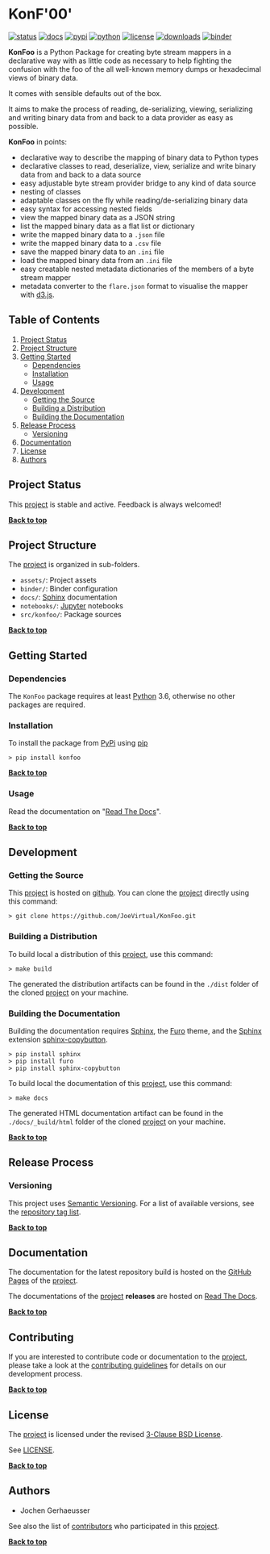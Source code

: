 # KonF'00'

[![status](https://img.shields.io/pypi/status/konfoo.svg)](https://pypi.org/project/konfoo)
[![docs](https://readthedocs.org/projects/konfoo/badge/?version=latest)](https://konfoo.readthedocs.io)
[![pypi](https://img.shields.io/pypi/v/konfoo.svg)](https://pypi.org/project/konfoo)
[![python](https://img.shields.io/pypi/pyversions/konfoo.svg)](https://docs.python.org/3/)
[![license](https://img.shields.io/pypi/l/konfoo.svg)](https://github.com/JoeVirtual/KonFoo/blob/master/LICENSE)
[![downloads](https://img.shields.io/pypi/dm/konfoo.svg)](https://pypistats.org/packages/konfoo)
[![binder](https://mybinder.org/badge_logo.svg)](https://mybinder.org/v2/gh/joevirtual/konfoo/master?labpath=notebooks)

**KonFoo** is a Python Package for creating byte stream mappers in a declarative
way with as little code as necessary to help fighting the confusion with the
foo of the all well-known memory dumps or hexadecimal views of binary data.

It comes with sensible defaults out of the box.

It aims to make the process of reading, de-serializing, viewing, serializing
and writing binary data from and back to a data provider as easy as possible.

**KonFoo** in points:

* declarative way to describe the mapping of binary data to Python types
* declarative classes to read, deserialize, view, serialize and write binary
  data from and back to a data source
* easy adjustable byte stream provider bridge to any kind of data source
* nesting of classes
* adaptable classes on the fly while reading/de-serializing binary data
* easy syntax for accessing nested fields
* view the mapped binary data as a JSON string
* list the mapped binary data as a flat list or dictionary
* write the mapped binary data to a `.json` file
* write the mapped binary data to a `.csv` file
* save the mapped binary data to an `.ini` file
* load the mapped binary data from an `.ini` file
* easy creatable nested metadata dictionaries of the members of a byte stream
  mapper
* metadata converter to the `flare.json` format to visualise the mapper with
  [d3.js](https://d3js.org).

## Table of Contents
[Back to top]: #table-of-contents

1. [Project Status](#project-status)
2. [Project Structure](#project-structure)
3. [Getting Started](#getting-started)
	- [Dependencies](#dependencies)
	- [Installation](#installation)
	- [Usage](#usage)
4. [Development](#development)
	- [Getting the Source](#getting-the-source)
	- [Building a Distribution](#building-a-distribution)
	- [Building the Documentation](#building-the-documentation)
5. [Release Process](#release-process)
	- [Versioning](#versioning)
6. [Documentation](#documentation)
7. [License](#license)
8. [Authors](#authors)

## Project Status

This [project] is stable and active. Feedback is always welcomed!

**[Back to top](#table-of-contents)**

## Project Structure

The [project] is organized in sub-folders.

- `assets/`: Project assets
- `binder/`: Binder configuration
- `docs/`: [Sphinx] documentation
- `notebooks/`: [Jupyter] notebooks
- `src/konfoo/`: Package sources

**[Back to top](#table-of-contents)**

## Getting Started

### Dependencies

The `KonFoo` package requires at least [Python] 3.6, otherwise no other packages
are required.

### Installation

To install the package from [PyPi] using [pip]

```shell
> pip install konfoo
```

**[Back to top](#table-of-contents)**

### Usage

Read the documentation on "[Read The Docs]".

**[Back to top](#table-of-contents)**

## Development

### Getting the Source

This [project] is hosted on [github].
You can clone the [project]  directly using this command:

```shell
> git clone https://github.com/JoeVirtual/KonFoo.git
```

### Building a Distribution

To build local a distribution of this [project], use this command:

```shell
> make build
```

The generated the distribution artifacts can be found in the `./dist` folder
of the cloned [project] on your machine.

### Building the Documentation

Building the documentation requires [Sphinx], the [Furo] theme, and the
[Sphinx] extension [sphinx-copybutton].

```shell
> pip install sphinx
> pip install furo
> pip install sphinx-copybutton
```

To build local the documentation of this [project], use this command:

```shell
> make docs
```

The generated HTML documentation artifact can be found in the
`./docs/_build/html` folder of the cloned [project] on your machine.

**[Back to top](#table-of-contents)**

## Release Process

### Versioning

This project uses [Semantic Versioning].
For a list of available versions, see the [repository tag list].

**[Back to top](#table-of-contents)**

## Documentation

The documentation for the latest repository build is hosted on the
[GitHub Pages] of the [project].

The documentations of the [project] **releases** are hosted on [Read The Docs].

**[Back to top](#table-of-contents)**

## Contributing

If you are interested to contribute code or documentation to the [project],
please take a look at the [contributing guidelines](CONTRIBUTING.md) for details
on our development process.

**[Back to top](#table-of-contents)**

## License

The [project] is licensed under the revised [3-Clause BSD License].

See [LICENSE](LICENSE).

**[Back to top](#table-of-contents)**

## Authors

* Jochen Gerhaeusser

See also the list of [contributors] who participated in this [project].

**[Back to top](#table-of-contents)**

[Semantic Versioning]: https://semver.org
[3-Clause BSD License]: https://opensource.org/licenses/BSD-3-Clause
[Python]: https://www.python.org
[PyPi]: https://pypi.org
[pip]: https://pip.pypa.io
[Sphinx]: https://pypi.org/project/sphinx
[Furo]: https://pypi.org/project/furo
[sphinx-copybutton]: https://pypi.org/project/sphinx-copybutton
[Jupyter]: https://jupyter.org
[github]: https://github.com
[project]: https://github.com/JoeVirtual/KonFoo
[repository tag list]: https://github.com/JoeVirtual/KonFoo/releases
[contributors]: https://github.com/JoeVirtual/KonFoo/graphs/contributors
[GitHub Pages]: https://joevirtual.github.io/KonFoo/
[Read The Docs]: https://konfoo.readthedocs.io
